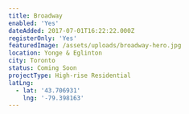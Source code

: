 ```yaml
---
title: Broadway
enabled: 'Yes'
dateAdded: 2017-07-01T16:22:22.000Z
registerOnly: 'Yes'
featuredImage: /assets/uploads/broadway-hero.jpg
location: Yonge & Eglinton
city: Toronto
status: Coming Soon
projectType: High-rise Residential
latLng:
  - lat: '43.706931'
    lng: '-79.398163'
---
```


